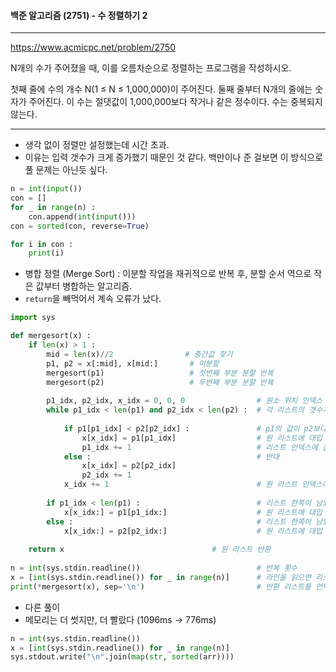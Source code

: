 #### 백준 알고리즘 (2751) - 수 정렬하기 2

---

https://www.acmicpc.net/problem/2750

N개의 수가 주어졌을 때, 이를 오름차순으로 정렬하는 프로그램을 작성하시오.

첫째 줄에 수의 개수 N(1 ≤ N ≤ 1,000,000)이 주어진다. 둘째 줄부터 N개의 줄에는 숫자가 주어진다. 이 수는 절댓값이 1,000,000보다 작거나 같은 정수이다. 수는 중복되지 않는다.

---

* 생각 없이 정렬만 설정했는데 시간 초과. 
* 이유는 입력 갯수가 크게 증가했기 때문인 것 같다. 백만이나 준 걸보면 이 방식으로 풀 문제는 아닌듯 싶다.

```python
n = int(input())
con = []
for _ in range(n) :
    con.append(int(input()))
con = sorted(con, reverse=True)

for i in con :
    print(i)
```

* 병합 정렬 (Merge Sort) : 이분할 작업을 재귀적으로 반복 후, 분할 순서 역으로 작은 값부터 병합하는 알고리즘.
* `return`을 빼먹어서 계속 오류가 났다.

```python
import sys

def mergesort(x) :
    if len(x) > 1 :
        mid = len(x)//2				   # 중간값 찾기
        p1, p2 = x[:mid], x[mid:]	    # 이분할
        mergesort(p1)                   # 첫번째 부분 분할 반복
        mergesort(p2)                   # 두번째 부분 분할 반복
        
        p1_idx, p2_idx, x_idx = 0, 0, 0                # 원소 위치 인덱스
        while p1_idx < len(p1) and p2_idx < len(p2) :  # 각 리스트의 갯수가 인덱스보다 크면 반복
            
            if p1[p1_idx] < p2[p2_idx] :               # p1의 값이 p2보다 작으면
                x[x_idx] = p1[p1_idx]                  # 원 리스트에 대입 (작은 값)
                p1_idx += 1                            # 리스트 인덱스에 값 추가하여 다음 원소로
            else :                                     # 반대
                x[x_idx] = p2[p2_idx]
                p2_idx += 1
            x_idx += 1                                 # 원 리스트 인덱스에 값 추가하여 다음 원소로
            
        if p1_idx < len(p1) :                          # 리스트 한쪽이 남았을 경우 : p1 
            x[x_idx:] = p1[p1_idx:]                    # 원 리스트에 대입
        else :                                         # 리스트 한쪽이 남았을 경우 : p2
            x[x_idx:] = p2[p2_idx:]                    # 원 리스트에 대입
            
    return x                                 # 원 리스트 반환
        
n = int(sys.stdin.readline())                          # 반복 횟수
x = [int(sys.stdin.readline()) for _ in range(n)]      # 라인을 읽으면 리스트 형성
print(*mergesort(x), sep='\n')                         # 반환 리스트를 언팩킹 후, 출력 
```

* 다른 풀이
* 메모리는 더 썻지만, 더 빨랐다 (1096ms -> 776ms)

```python
n = int(sys.stdin.readline())
x = [int(sys.stdin.readline()) for _ in range(n)]
sys.stdout.write("\n".join(map(str, sorted(arr))))
```

